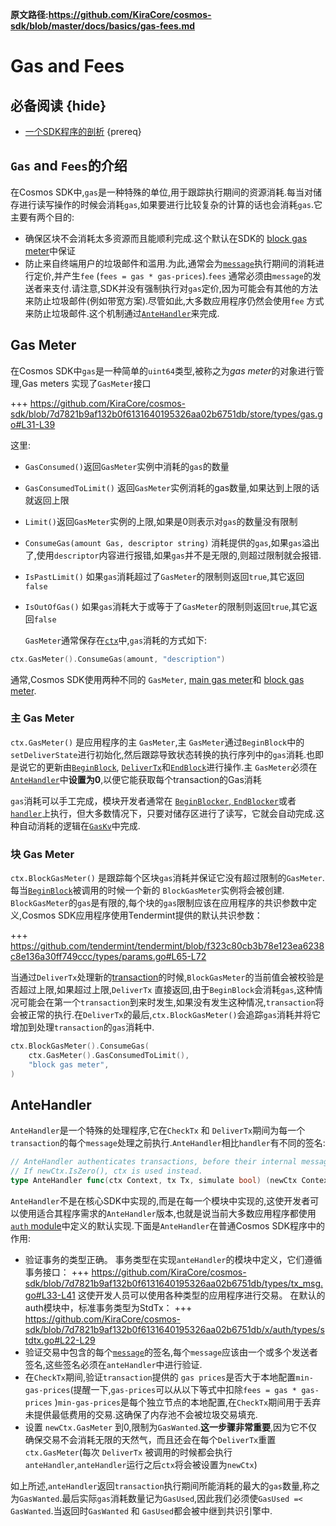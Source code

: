 **原文路径:https://github.com/KiraCore/cosmos-sdk/blob/master/docs/basics/gas-fees.md**

# Gas and Fees 

## 必备阅读 {hide}

- [一个SDK程序的剖析](./app-anatomy.md) {prereq}

## `Gas` and `Fees`的介绍

在Cosmos SDK中,`gas`是一种特殊的单位,用于跟踪执行期间的资源消耗.每当对储存进行读写操作的时候会消耗`gas`,如果要进行比较复杂的计算的话也会消耗`gas`.它主要有两个目的:

- 确保区块不会消耗太多资源而且能顺利完成.这个默认在SDK的 [block gas meter](#block-gas-meter)中保证
- 防止来自终端用户的垃圾邮件和滥用.为此,通常会为[`message`](../building-modules/messages-and-queries.md#messages)执行期间的消耗进行定价,并产生`fee` (`fees = gas * gas-prices`).`fees` 通常必须由`message`的发送者来支付.请注意,SDK并没有强制执行对`gas`定价,因为可能会有其他的方法来防止垃圾邮件(例如带宽方案).尽管如此,大多数应用程序仍然会使用`fee` 方式来防止垃圾邮件.这个机制通过[`AnteHandler`](#antehandler)来完成.

##  Gas Meter

在Cosmos SDK中`gas`是一种简单的`uint64`类型,被称之为*gas meter*的对象进行管理,Gas meters 实现了`GasMeter`接口

+++ https://github.com/KiraCore/cosmos-sdk/blob/7d7821b9af132b0f6131640195326aa02b6751db/store/types/gas.go#L31-L39

这里:

- `GasConsumed()`返回`GasMeter`实例中消耗的`gas`的数量
- `GasConsumedToLimit()` 返回`GasMeter`实例消耗的gas数量,如果达到上限的话就返回上限
- `Limit()`返回`GasMeter`实例的上限,如果是0则表示对`gas`的数量没有限制
- `ConsumeGas(amount Gas, descriptor string)` 消耗提供的`gas`,如果`gas`溢出了,使用`descriptor`内容进行报错,如果`gas`并不是无限的,则超过限制就会报错.
- `IsPastLimit()` 如果`gas`消耗超过了`GasMeter`的限制则返回`true`,其它返回`false` 
- `IsOutOfGas()`  如果`gas`消耗大于或等于了`GasMeter`的限制则返回`true`,其它返回`false` 
  
  `GasMeter`通常保存在[`ctx`](../core/context.md)中,`gas`消耗的方式如下:

```go
ctx.GasMeter().ConsumeGas(amount, "description")
```

通常,Cosmos SDK使用两种不同的 `GasMeter`, [main gas meter](#main-gas-metter[)和 [block gas meter](#block-gas-meter). 

### 主 Gas Meter

`ctx.GasMeter()` 是应用程序的主 `GasMeter`,主 `GasMeter`通过`BeginBlock`中的`setDeliverState`进行初始化,然后跟踪导致状态转换的执行序列中的`gas`消耗.也即是说它的更新由[`BeginBlock`](../core/baseapp.md#beginblock), [`DeliverTx`](../core/baseapp.md#delivertx)和[`EndBlock`](../core/baseapp.md#endblock)进行操作.主 `GasMeter`必须在 [`AnteHandler`](#antehandler)中**设置为0**,以便它能获取每个transaction的Gas消耗

`gas`消耗可以手工完成，模块开发者通常在 [`BeginBlocker`, `EndBlocker`](../building-modules/beginblock-endblock.md)或者 [`handler`](../building-modules/handler.md)上执行，但大多数情况下，只要对储存区进行了读写，它就会自动完成.这种自动消耗的逻辑在[`GasKv`](../core/store.md#gaskv-store)中完成.

### 块 Gas Meter

`ctx.BlockGasMeter()` 是跟踪每个区块`gas`消耗并保证它没有超过限制的`GasMeter`.每当[`BeginBlock`](../core/baseapp.md#beginblock)被调用的时候一个新的 `BlockGasMeter`实例将会被创建. `BlockGasMeter`的`gas`是有限的,每个块的`gas`限制应该在应用程序的共识参数中定义,Cosmos SDK应用程序使用Tendermint提供的默认共识参数：

+++ https://github.com/tendermint/tendermint/blob/f323c80cb3b78e123ea6238c8e136a30ff749ccc/types/params.go#L65-L72 

当通过`DeliverTx`处理新的[transaction](../core/transactions.md)的时候,`BlockGasMeter`的当前值会被校验是否超过上限,如果超过上限,`DeliverTx` 直接返回,由于`BeginBlock`会消耗`gas`,这种情况可能会在第一个`transaction`到来时发生,如果没有发生这种情况,`transaction`将会被正常的执行.在`DeliverTx`的最后,`ctx.BlockGasMeter()`会追踪`gas`消耗并将它增加到处理`transaction`的`gas`消耗中.

```go
ctx.BlockGasMeter().ConsumeGas(
    ctx.GasMeter().GasConsumedToLimit(),
    "block gas meter",
)
```

## AnteHandler

`AnteHandler`是一个特殊的处理程序,它在`CheckTx` 和 `DeliverTx`期间为每一个`transaction`的每个`message`处理之前执行.`AnteHandler`相比`handler`有不同的签名:

```go
// AnteHandler authenticates transactions, before their internal messages are handled.
// If newCtx.IsZero(), ctx is used instead.
type AnteHandler func(ctx Context, tx Tx, simulate bool) (newCtx Context, result Result, abort bool)
```

`AnteHandler`不是在核心SDK中实现的,而是在每一个模块中实现的,这使开发者可以使用适合其程序需求的`AnteHandler`版本,也就是说当前大多数应用程序都使用 [`auth` module](https://github.com/KiraCore/cosmos-sdk/tree/master/x/auth)中定义的默认实现.下面是`AnteHandler`在普通Cosmos SDK程序中的作用:

- 验证事务的类型正确。 事务类型在实现`anteHandler`的模块中定义，它们遵循事务接口：
      +++ https://github.com/KiraCore/cosmos-sdk/blob/7d7821b9af132b0f6131640195326aa02b6751db/types/tx_msg.go#L33-L41
    这使开发人员可以使用各种类型的应用程序进行交易。 在默认的auth模块中，标准事务类型为StdTx：
     +++ https://github.com/KiraCore/cosmos-sdk/blob/7d7821b9af132b0f6131640195326aa02b6751db/x/auth/types/stdtx.go#L22-L29
- 验证交易中包含的每个[`message`](../building-modules/messages-and-queries.md#messages)的签名,每个`message`应该由一个或多个发送者签名,这些签名必须在`anteHandler`中进行验证.
- 在`CheckTx`期间,验证`transaction`提供的 `gas prices`是否大于本地配置`min-gas-prices`(提醒一下,`gas-prices`可以从以下等式中扣除`fees = gas * gas-prices` )`min-gas-prices`是每个独立节点的本地配置,在`CheckTx`期间用于丢弃未提供最低费用的交易.这确保了内存池不会被垃圾交易填充.
- 设置 `newCtx.GasMeter` 到0,限制为`GasWanted`.**这一步骤非常重要**,因为它不仅确保交易不会消耗无限的天然气，而且还会在每个`DeliverTx`重置`ctx.GasMeter`(每次 `DeliverTx` 被调用的时候都会执行`anteHandler`,`anteHandler`运行之后`ctx`将会被设置为`newCtx`)

如上所述,`anteHandler`返回`transaction`执行期间所能消耗的最大的`gas`数量,称之为`GasWanted`.最后实际`gas`消耗数量记为`GasUsed`,因此我们必须使`GasUsed =< GasWanted`.当返回时`GasWanted` 和 `GasUsed`都会被中继到共识引擎中.